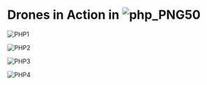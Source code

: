 # Drones in Action in ![php_PNG50](https://user-images.githubusercontent.com/32045473/149431514-84ee1604-7329-46ec-b16a-0da0a947117c.png)


![PHP1](https://user-images.githubusercontent.com/32045473/149433572-344c7828-73a6-44a5-8ea6-cfc5a5e67334.png)

![PHP2](https://user-images.githubusercontent.com/32045473/149433638-25bbe95b-c8d5-4d16-b9b5-4496e6a76e84.png)

![PHP3](https://user-images.githubusercontent.com/32045473/149433656-81848bb1-399b-4b97-b68a-9fa88a2c9a55.png)

![PHP4](https://user-images.githubusercontent.com/32045473/149433681-1f6e9c69-f99e-4de7-8818-dcbf5deb67cd.png)

